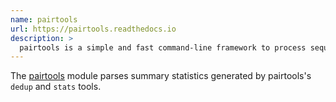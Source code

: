 ```yaml
---
name: pairtools
url: https://pairtools.readthedocs.io
description: >
  pairtools is a simple and fast command-line framework to process sequencing data from a Hi-C experiment.
---
```


The [pairtools](https://github.com/mirnylab/pairtools) module parses summary statistics generated by pairtools's `dedup` and `stats` tools.
